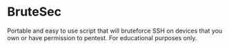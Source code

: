 # BruteSec

Portable and easy to use script that will bruteforce SSH on devices that you own or have permission to pentest. For educational purposes only. 
